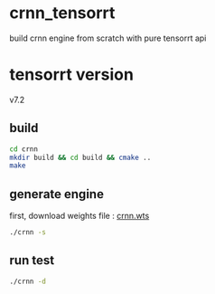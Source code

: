 # crnn_tensorrt

build crnn engine from scratch with pure tensorrt api

# tensorrt version
v7.2

## build 
```bash
cd crnn
mkdir build && cd build && cmake ..
make
```
## generate engine
first, download weights file : [crnn.wts](https://drive.google.com/file/d/1g6oRrunhv1XDgF1am1e2oBJersCGRznE/view?usp=sharing) 
```bash
./crnn -s
```
## run test
```bash
./crnn -d
```
